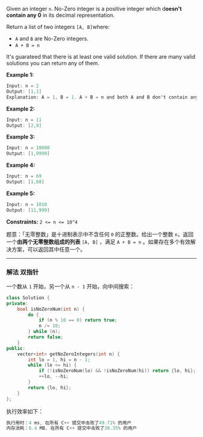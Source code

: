 Given an integer `n`. No-Zero integer is a positive integer which d**oesn't contain any 0** in its decimal representation.

Return a list of two integers `[A, B]`where:
- `A` and `B` are No-Zero integers.
 - `A + B = n`

It's guarateed that there is at least one valid solution. If there are many valid solutions you can return any of them.

 

**Example 1:**

```swift
Input: n = 2
Output: [1,1]
Explanation: A = 1, B = 1. A + B = n and both A and B don't contain any 0 in their decimal representation.
```

**Example 2:** 

```swift
Input: n = 11
Output: [2,9]
```
 
**Example 3:**

```swift
Input: n = 10000
Output: [1,9999]
```

**Example 4:**

```swift
Input: n = 69
Output: [1,68]
```

**Example 5:**

```swift
Input: n = 1010
Output: [11,999]
```

 

**Constraints:**  `2 <= n <= 10^4`
 
题意：「无零整数」是十进制表示中不含任何 `0` 的正整数。给出一个整数 `n`，返回一个**由两个无零整数组成的列表** `[A, B]` ，满足 `A + B = n` 。如果存在多个有效解决方案，可以返回其中任意一个。

---
### 解法 双指针
一个数从 `1` 开始，另一个从 `n - 1` 开始，向中间搜索：
```cpp
class Solution {
private:
    bool isNoZeroNum(int n) {
        do {
            if (n % 10 == 0) return true;
            n /= 10;
        } while (n);
        return false;
    }
public:
    vector<int> getNoZeroIntegers(int n) {
        int lo = 1, hi = n - 1;
        while (lo <= hi) {
            if (!isNoZeroNum(lo) && !isNoZeroNum(hi)) return {lo, hi};
            ++lo, --hi; 
        }
        return {lo, hi};
    }
};
```
执行效率如下：
```cpp
执行用时：4 ms, 在所有 C++ 提交中击败了49.71% 的用户
内存消耗：6.4 MB, 在所有 C++ 提交中击败了30.35% 的用户
```
